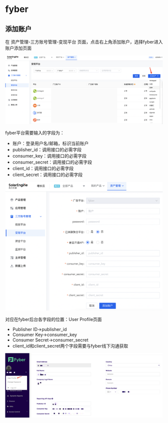 # fyber

## 添加账户

在 资产管理-三方账号管理-变现平台 页面，点击右上角添加账户，选择fyber进入账户添加页面

![](<../../../.gitbook/assets/image (86).png>)

fyber平台需要输入的字段为：

* 账户：登录用户名/邮箱，标识当前账户
* publisher\_id：调用接口的必需字段
* consumer\_key：调用接口的必需字段
* consumer\_secret：调用接口的必需字段
* client\_id：调用接口的必需字段
* client\_secret：调用接口的必需字段

![](<../../../.gitbook/assets/image (89).png>)

对应在fyber后台各字段的位置：User Profile页面

* Publisher ID->publisher\_id
* Consumer Key->consumer\_key
* Consumer Secret->consumer\_secret
* client\_id和client\_secret两个字段需要与fyber线下沟通获取

![](<../../../.gitbook/assets/image (119).png>)
